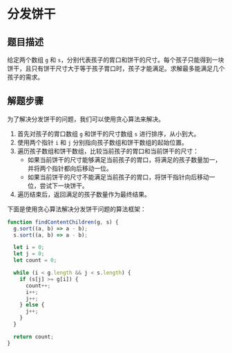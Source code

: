 # 分发饼干

## 题目描述

给定两个数组 `g` 和 `s`，分别代表孩子的胃口和饼干的尺寸。每个孩子只能得到一块饼干，且只有饼干尺寸大于等于孩子胃口时，孩子才能满足。求解最多能满足几个孩子的需求。

## 解题步骤

为了解决分发饼干的问题，我们可以使用贪心算法来解决。

1. 首先对孩子的胃口数组 `g` 和饼干的尺寸数组 `s` 进行排序，从小到大。
2. 使用两个指针 `i` 和 `j` 分别指向孩子数组和饼干数组的起始位置。
3. 遍历孩子数组和饼干数组，比较当前孩子的胃口和当前饼干的尺寸：
   - 如果当前饼干的尺寸能够满足当前孩子的胃口，将满足的孩子数量加一，并将两个指针都向后移动一位。
   - 如果当前饼干的尺寸不能满足当前孩子的胃口，将饼干指针向后移动一位，尝试下一块饼干。
4. 遍历结束后，返回满足的孩子数量作为最终结果。

下面是使用贪心算法解决分发饼干问题的算法框架：

```javascript
function findContentChildren(g, s) {
  g.sort((a, b) => a - b);
  s.sort((a, b) => a - b);

  let i = 0;
  let j = 0;
  let count = 0;

  while (i < g.length && j < s.length) {
    if (s[j] >= g[i]) {
      count++;
      i++;
      j++;
    } else {
      j++;
    }
  }

  return count;
}
```